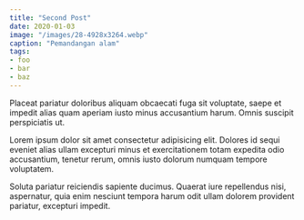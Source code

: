 ```yaml
---
title: "Second Post"
date: 2020-01-03
image: "/images/28-4928x3264.webp"
caption: "Pemandangan alam"
tags:
- foo
- bar
- baz
---
```


Placeat pariatur doloribus aliquam obcaecati fuga sit voluptate, saepe et impedit alias quam aperiam iusto minus accusantium harum. Omnis suscipit perspiciatis ut.

<!--more-->

Lorem ipsum dolor sit amet consectetur adipisicing elit. Dolores id sequi eveniet alias ullam excepturi minus et exercitationem totam expedita odio accusantium, tenetur rerum, omnis iusto dolorum numquam tempore voluptatem.

Soluta pariatur reiciendis sapiente ducimus. Quaerat iure repellendus nisi, aspernatur, quia enim nesciunt tempora harum odit ullam dolorem provident pariatur, excepturi impedit.